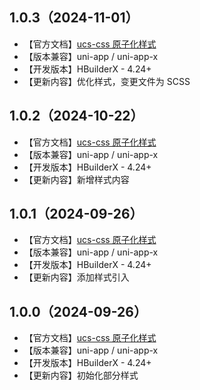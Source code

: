 ## 1.0.3（2024-11-01）
- 【官方文档】[ucs-css 原子化样式](https://ucs.cloudsimpler.com/library/ucs-css)
- 【版本兼容】uni-app / uni-app-x
- 【开发版本】HBuilderX - 4.24+
- 【更新内容】优化样式，变更文件为 SCSS
## 1.0.2（2024-10-22）
- 【官方文档】[ucs-css 原子化样式](https://ucs.cloudsimpler.com/library/ucs-css)
- 【版本兼容】uni-app / uni-app-x
- 【开发版本】HBuilderX - 4.24+
- 【更新内容】新增样式内容
## 1.0.1（2024-09-26）
- 【官方文档】[ucs-css 原子化样式](https://ucs.cloudsimpler.com/library/ucs-css)
- 【版本兼容】uni-app / uni-app-x
- 【开发版本】HBuilderX - 4.24+
- 【更新内容】添加样式引入
## 1.0.0（2024-09-26）
- 【官方文档】[ucs-css 原子化样式](https://ucs.cloudsimpler.com/library/ucs-css)
- 【版本兼容】uni-app / uni-app-x
- 【开发版本】HBuilderX - 4.24+
- 【更新内容】初始化部分样式
